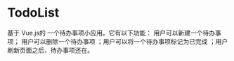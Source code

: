 # TodoList
基于 Vue.js的 一个待办事项小应用。它有以下功能：  用户可以新建一个待办事项； 用户可以删除一个待办事项 ；用户可以将一个待办事项标记为已完成 ；用户刷新页面之后，待办事项还在。
